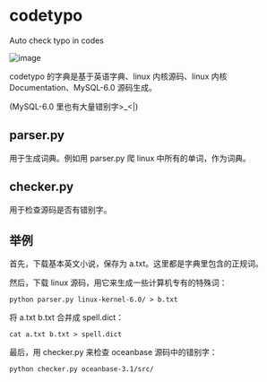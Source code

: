 # codetypo
Auto check typo in codes

![image](https://user-images.githubusercontent.com/248295/120491718-0cd64800-c3ec-11eb-8f2d-167e70d956d9.png)

codetypo 的字典是基于英语字典、linux 内核源码、linux 内核 Documentation、MySQL-6.0 源码生成。

(MySQL-6.0 里也有大量错别字>_<|)



## parser.py

用于生成词典。例如用 parser.py 爬 linux 中所有的单词，作为词典。


## checker.py

用于检查源码是否有错别字。


## 举例

首先，下载基本英文小说，保存为 a.txt。这里都是字典里包含的正规词。



然后，下载 linux 源码，用它来生成一些计算机专有的特殊词：
```
python parser.py linux-kernel-6.0/ > b.txt
```


将 a.txt b.txt 合并成 spell.dict：
```
cat a.txt b.txt > spell.dict
```

最后，用 checker.py 来检查 oceanbase 源码中的错别字：

```
python checker.py oceanbase-3.1/src/
```

